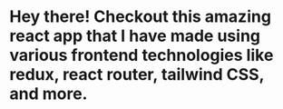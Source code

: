 # Hey there! Checkout this amazing react app that I have made using various frontend technologies like redux, react router, tailwind CSS, and more.
